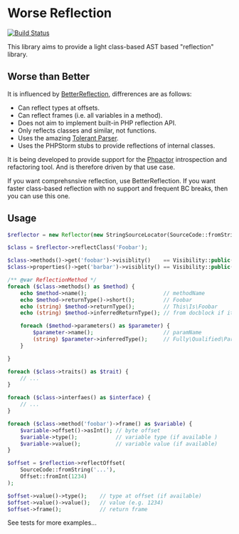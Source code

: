 Worse Reflection
==================

[![Build Status](https://travis-ci.org/phpactor/worse-reflection.svg?branch=master)](https://travis-ci.org/phpactor/worse-reflection)

This library aims to provide a light class-based AST based "reflection" library.

## Worse than Better

It is influenced by [BetterReflection](https://github.com/Roave/BetterReflection), diffrerences are as follows:

- Can reflect types at offsets.
- Can reflect frames (i.e. all variables in a method).
- Does not aim to implement built-in PHP reflection API.
- Only reflects classes and similar, not functions.
- Uses the amazing [Tolerant Parser](https://github.com/Microsoft/tolerant-php-parser).
- Uses the PHPStorm stubs to provide reflections of internal classes.

It is being developed to provide support for the
[Phpactor](https://github.com/dantleech/phpactor) introspection and
refactoring tool. And is therefore driven by that use case.

If you want comprehsnsive reflection, use BetterReflection. If you want faster
class-based reflection with no support and frequent BC breaks, then you can
use this one.

## Usage

```php
$reflector = new Reflector(new StringSourceLocator(SourceCode::fromString('<?php ...')));

$class = $reflector->reflectClass('Foobar');

$class->methods()->get('foobar')->visiblity()    == Visibility::public();
$class->properties()->get('barbar')->visiblity() == Visibility::public();

/** @var ReflectionMethod */
foreach ($class->methods() as $method) {
    echo $method->name();                        // methodName
    echo $method->returnType()->short();         // Foobar
    echo (string) $method->returnType();         // This\Is\Foobar
    echo (string) $method->inferredReturnType(); // from docblock if it exists

    foreach ($method->parameters() as $parameter) {
        $parameter->name();                      // paramName
        (string) $parameter->inferredType();     // Fully\Qualified\ParamType
    }

}

foreach ($class->traits() as $trait) {
    // ...
}

foreach ($class->interfaes() as $interface) {
    // ...
}

foreach ($class->method('foobar')->frame() as $variable) {
    $variable->offset()->asInt(); // byte offset
    $variable->type();            // variable type (if available )
    $variable->value();           // variable value (if available)
}

$offset = $reflection->reflectOffset(
    SourceCode::fromString('...'), 
    Offset::fromInt(1234)
);

$offset->value()->type();    // type at offset (if available)
$offset->value()->value();   // value (e.g. 1234)
$offset->frame();            // return frame
```

See tests for more examples...
